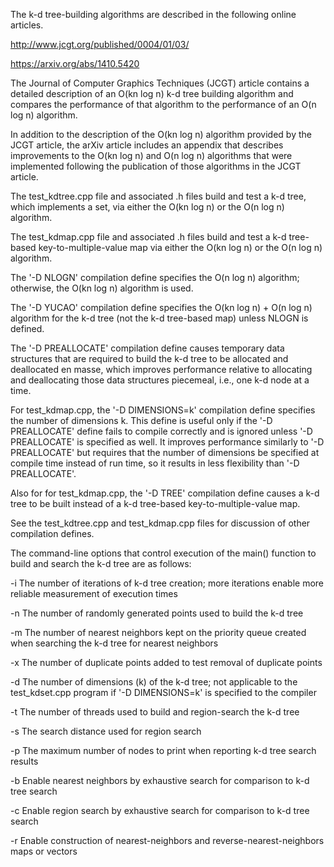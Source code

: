 The k-d tree-building algorithms are described in the following online articles.

http://www.jcgt.org/published/0004/01/03/

https://arxiv.org/abs/1410.5420

The Journal of Computer Graphics Techniques (JCGT) article contains a detailed description of an O(kn log n) k-d tree building algorithm and compares the performance of that algorithm to the performance of an O(n log n) algorithm.

In addition to the description of the O(kn log n) algorithm provided by the JCGT article, the arXiv article includes an appendix that describes improvements to the O(kn log n) and O(n log n) algorithms that were implemented following the publication of those algorithms in the JCGT article.

The test_kdtree.cpp file and associated .h files build and test a k-d tree, which implements a set, via either the O(kn log n) or the O(n log n) algorithm.

The test_kdmap.cpp file and associated .h files build and test a k-d tree-based key-to-multiple-value map via either the O(kn log n) or the O(n log n) algorithm.

The '-D NLOGN' compilation define specifies the O(n log n) algorithm; otherwise, the O(kn log n) algorithm is used.

The '-D YUCAO' compilation define specifies the O(kn log n) + O(n log n) algorithm for the k-d tree (not the k-d tree-based map) unless NLOGN is defined.

The '-D PREALLOCATE' compilation define causes temporary data structures that are required to build the k-d tree to be allocated and deallocated en masse, which improves performance relative to allocating and deallocating those data structures piecemeal, i.e., one k-d node at a time.

For test_kdmap.cpp, the '-D DIMENSIONS=k' compilation define specifies the number of dimensions k. This define is useful only if the '-D PREALLOCATE' define fails to compile correctly and is ignored unless '-D PREALLOCATE' is specified as well. It improves performance similarly to '-D PREALLOCATE' but requires that the number of dimensions be specified at compile time instead of run time, so it results in less flexibility than '-D PREALLOCATE'.

Also for for test_kdmap.cpp, the '-D TREE' compilation define causes a k-d tree to be built instead of a k-d tree-based key-to-multiple-value map.

See the test_kdtree.cpp and test_kdmap.cpp files for discussion of other compilation defines.

The command-line options that control execution of the main() function to build and search the k-d tree are as follows:

-i The number of iterations of k-d tree creation; more iterations enable more reliable measurement of execution times

-n The number of randomly generated points used to build the k-d tree

-m The number of nearest neighbors kept on the priority queue created when searching the k-d tree for nearest neighbors

-x The number of duplicate points added to test removal of duplicate points

-d The number of dimensions (k) of the k-d tree; not applicable to the test_kdset.cpp program if '-D DIMENSIONS=k' is specified to the compiler

-t The number of threads used to build and region-search the k-d tree

-s The search distance used for region search

-p The maximum number of nodes to print when reporting k-d tree search results

-b Enable nearest neighbors by exhaustive search for comparison to k-d tree search

-c Enable region search by exhaustive search for comparison to k-d tree search

-r Enable construction of nearest-neighbors and reverse-nearest-neighbors maps or vectors
